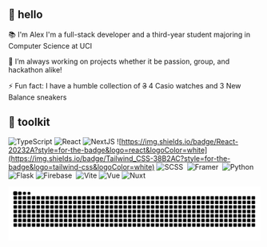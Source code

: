 ## 💫 hello

📚 I'm Alex I'm a full-stack developer and a third-year student majoring in Computer Science at UCI

🔭 I’m always working on projects whether it be passion, group, and hackathon alike!

⚡️ Fun fact: I have a humble collection of ~~3~~ 4 Casio watches and 3 New Balance sneakers

## 🧰 toolkit

![TypeScript](https://img.shields.io/badge/TypeScript-007ACC?style=for-the-badge&logo=typescript&logoColor=white)
![React](https://img.shields.io/badge/React-20232A?style=for-the-badge&logo=react&logoColor=white)
![NextJS](https://img.shields.io/badge/next%20js-000000?style=for-the-badge&logo=nextdotjs&logoColor=white)
![https://img.shields.io/badge/React-20232A?style=for-the-badge&logo=react&logoColor=white](https://img.shields.io/badge/Tailwind_CSS-38B2AC?style=for-the-badge&logo=tailwind-css&logoColor=white)
![SCSS](https://img.shields.io/badge/Sass-CC6699?style=for-the-badge&logo=sass&logoColor=white)&nbsp;
![Framer](https://img.shields.io/badge/Framer-black?style=for-the-badge&logo=framer&logoColor=white)&nbsp;
![Python](https://img.shields.io/badge/Python-3670A0?style=for-the-badge&logo=python&logoColor=white)&nbsp;
![Flask](https://img.shields.io/badge/Flask-000000?style=for-the-badge&logo=flask&logoColor=white)
![Firebase](https://img.shields.io/badge/Firebase-orange?logo=firebase&logoColor=white&style=for-the-badge)&nbsp;
![Vite](https://img.shields.io/badge/Vite-B73BFE?style=for-the-badge&logo=vite&logoColor=white)
![Vue](https://img.shields.io/badge/Vue%20js-35495E?style=for-the-badge&logo=vuedotjs&logoColor=white)
![Nuxt](https://img.shields.io/badge/nuxt%20js-00C58E?style=for-the-badge&logo=nuxtdotjs&logoColor=white)


<picture>
  <source media="(prefers-color-scheme: dark)" srcset="https://raw.githubusercontent.com/alexespejo/alexespejo/output/github-contribution-grid-snake-dark.svg">
  <source media="(prefers-color-scheme: light)" srcset="https://raw.githubusercontent.com/alexespejo/alexespejo/output/github-contribution-grid-snake.svg">
  <img alt="github contribution grid snake animation" src="https://raw.githubusercontent.com/alexespejo/alexespejo/output/github-contribution-grid-snake.svg">
</picture>
